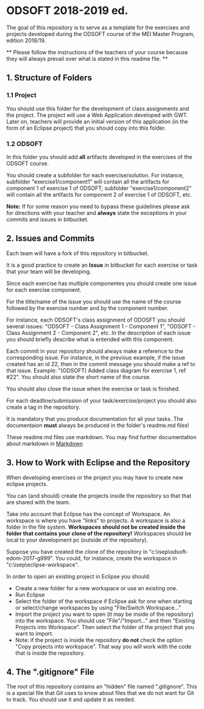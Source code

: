 # ODSOFT 2018-2019 ed.

The goal of this repository is to serve as a template for the exercises and projects developed during the ODSOFT course of the MEI Master Program, edition 2018/19.

** Please follow the instructions of the teachers of your course because they will always prevail over what is stated in this readme file. **

## 1. Structure of Folders

### 1.1 Project
You should use this folder for the development of class assignments and the project.
The project will use a Web Application developed with GWT. Later on, teachers will provide an initial version of this application (in the form of an Eclipse project) that you should copy into this folder.

### 1.2 ODSOFT
In this folder you should add **all** artifacts developed in the exercises of the ODSOFT course.

You should create a subfolder for each exercise/solution. For instance, subfolder "exercise1/component1" will contain all the artifacts for component 1 of exercise 1 of ODSOFT; subfolder "exercise1/component2" will contain all the artifacts for component 2 of exercise 1 of ODSOFT, etc.

**Note:** If for some reason you need to bypass these guidelines please ask for directions with your teacher and **always** state the exceptions in your commits and issues in bitbucket.

## 2. Issues and Commits

Each team will have a fork of this repository in bitbucket.

It is a good practice to create an **Issue** in bitbucket for each exercise or task that your team will be developing.

Since each exercise has multiple componentes you should create one issue for each exercise component.

For the title/name of the issue you should use the name of the course followed by the exercise number and by the component number.

For instance, each ODSOFT's class assignment of ODOSFT you should several issues: "ODSOFT - Class Assignment 1 - Component 1", "ODSOFT - Class Assignment 2 - Component 2", etc. In the description of each issue you should briefly describe what is entended with this component.

Each commit in your repository should always make a reference to the corresponding issue. For instance, in the previous example, if the issue created has an id 22, then in the commit message you should make a ref to that issue. Example: "(ODSOFT) Added class diagram for exercise 1, ref #22". You should also state the short name of the course.

You should also close the issue when the exercise or task is finished.

For each deadline/submission of your task/exercise/project you should also create a tag in the repository.

It is mandatory that you produce documentation for all your tasks. The documentaion **must** always be produced in the folder's readme.md files!

These readme.md files use markdown. You may find further documentation about markdown in [Markdown](https://en.wikipedia.org/wiki/Markdown)


## 3. How to Work with Eclipse and the Repository

When developing exercises or the project you may have to create new eclipse projects.

You can (and should) create the projects inside the repository so that that are shared with the team.

Take into account that Eclipse has the concept of Workspace. An workspace is where you have "links" to projects. A workspace is also a folder in the file system. **Workspaces should not be created inside the folder that contains your clone of the repository!** Workspaces should be local to your development pc (outside of the repository).

Suppose you have created the clone of the repository in "c:\isep\odsoft-edom-2017-g999". You could, for instance, create the workspace in "c:\isep\eclipse-workspace".

In order to open an existing project in Eclipse you should:

* Create a new folder for a new workspace or use an existing one.
* Run Eclipse
* Select the folder of the workspace if Eclipse ask for one when starting or select/change workspaces by using "File/Switch Workspace..."
* Import the project you want to open (it may be inside of the repository) into the workspace. You should use "File"/"Import..." and then "Existing Projects into Workspace". Then select the folder of the project that you want to import.
* Note: if the project is inside the repository **do not** check the option "Copy projects into workspace". That way you will work with the code that is inside the repository.

## 4. The ".gitignore" File

The root of this repository contains an "hidden" file named ".gitignore". This is a special file that Git uses to know about files that we do not want for Git to track. You should use it and update it as needed.
